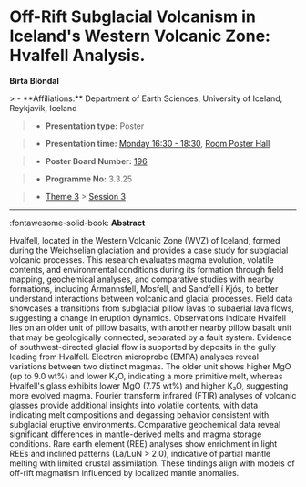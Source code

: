 # Off-Rift Subglacial Volcanism in Iceland\'s Western Volcanic Zone: Hvalfell Analysis.

**Birta Blöndal**

<!-- more -->> - **Affiliations:** Department of Earth Sciences, University of Iceland, Reykjavik, Iceland

> - **Presentation type:** Poster

> - **Presentation time:** [Monday 16:30 - 18:30](../sessions_comparison.md#__tabbed_1_6), [Room Poster Hall](../maps_venue.md#__tabbed_1_1)

> - **Poster Board Number:** [196](../map_poster_boards.md#monday)

> - **Programme No:** 3.3.25

> - [Theme 3](../theme3.md) > [Session 3](../sessions/session-3-3.md)

--- 

:fontawesome-solid-book: **Abstract**

Hvalfell, located in the Western Volcanic Zone (WVZ) of Iceland, formed during the Weichselian glaciation and provides a case study for subglacial volcanic processes. This research evaluates magma evolution, volatile contents, and environmental conditions during its formation through field mapping, geochemical analyses, and comparative studies with nearby formations, including Ármannsfell, Mosfell, and Sandfell í Kjós, to better understand interactions between volcanic and glacial processes. Field data showcases a transitions from subglacial pillow lavas to subaerial lava flows, suggesting a change in eruption dynamics. Observations indicate Hvalfell lies on an older unit of pillow basalts, with another nearby pillow basalt unit that may be geologically connected, separated by a fault system. Evidence of southwest-directed glacial flow is supported by deposits in the gully leading from Hvalfell. Electron microprobe (EMPA) analyses reveal variations between two distinct magmas. The older unit shows higher MgO (up to 9.0 wt%) and lower K₂O, indicating a more primitive melt, whereas Hvalfell's glass exhibits lower MgO (7.75 wt%) and higher K₂O, suggesting more evolved magma. Fourier transform infrared (FTIR) analyses of volcanic glasses provide additional insights into volatile contents, with data indicating melt compositions and degassing behavior consistent with subglacial eruptive environments. Comparative geochemical data reveal significant differences in mantle-derived melts and magma storage conditions. Rare earth element (REE) analyses show enrichment in light REEs and inclined patterns (La/LuN > 2.0), indicative of partial mantle melting with limited crustal assimilation. These findings align with models of off-rift magmatism influenced by localized mantle anomalies.

